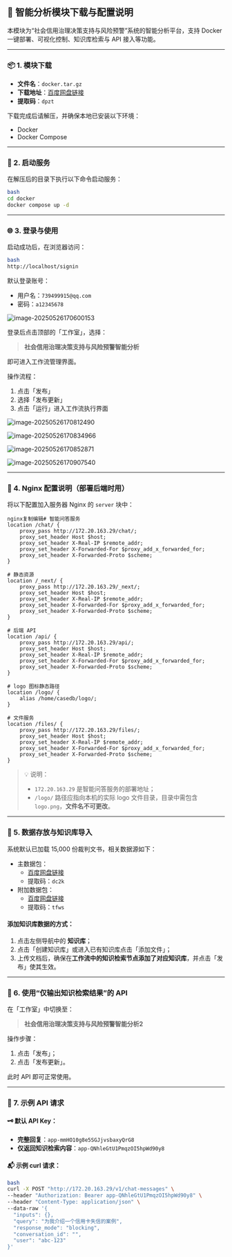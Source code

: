 ## 🧠 智能分析模块下载与配置说明

本模块为“社会信用治理决策支持与风险预警”系统的智能分析平台，支持 Docker 一键部署、可视化控制、知识库检索与 API 接入等功能。

------

### 📦 1. 模块下载

- **文件名**：`docker.tar.gz`
- **下载地址**：[百度网盘链接](https://pan.baidu.com/s/12MlBHLn3DXZgemoSMbQbfA?pwd=dpzt)
- **提取码**：`dpzt`

下载完成后请解压，并确保本地已安装以下环境：

-  Docker
-  Docker Compose

------

### 🚀 2. 启动服务

在解压后的目录下执行以下命令启动服务：

```bash
bash
cd docker
docker compose up -d
```

------

### 🌐 3. 登录与使用

启动成功后，在浏览器访问：

```bash
bash
http://localhost/signin
```

默认登录账号：

- 用户名：`739499915@qq.com`
- 密码：`a12345678`

![image-20250526170600153](../../xy_code/assets/image-a.png)

登录后点击顶部的「工作室」，选择：

> **社会信用治理决策支持与风险预警智能分析**

即可进入工作流管理界面。

操作流程：

1. 点击「发布」
2. 选择「发布更新」
3. 点击「运行」进入工作流执行界面

![image-20250526170812490](../../xy_code/assets/image-b.png)

![image-20250526170834966](../../xy_code/assets/image-c.png)

![image-20250526170852871](../../xy_code/assets/image-d.png)

![image-20250526170907540](../../xy_code/assets/image-e.png)

------

### 🔧 4. Nginx 配置说明（部署后端时用）

将以下配置加入服务器 Nginx 的 `server` 块中：

```
nginx复制编辑# 智能问答服务
location /chat/ {
    proxy_pass http://172.20.163.29/chat/;
    proxy_set_header Host $host;
    proxy_set_header X-Real-IP $remote_addr;
    proxy_set_header X-Forwarded-For $proxy_add_x_forwarded_for;
    proxy_set_header X-Forwarded-Proto $scheme;
}

# 静态资源
location /_next/ {
    proxy_pass http://172.20.163.29/_next/;
    proxy_set_header Host $host;
    proxy_set_header X-Real-IP $remote_addr;
    proxy_set_header X-Forwarded-For $proxy_add_x_forwarded_for;
    proxy_set_header X-Forwarded-Proto $scheme;
}

# 后端 API
location /api/ {
    proxy_pass http://172.20.163.29/api/;
    proxy_set_header Host $host;
    proxy_set_header X-Real-IP $remote_addr;
    proxy_set_header X-Forwarded-For $proxy_add_x_forwarded_for;
    proxy_set_header X-Forwarded-Proto $scheme;
}

# logo 图标静态路径
location /logo/ {
    alias /home/casedb/logo/;
}

# 文件服务
location /files/ {
    proxy_pass http://172.20.163.29/files/;
    proxy_set_header Host $host;
    proxy_set_header X-Real-IP $remote_addr;
    proxy_set_header X-Forwarded-For $proxy_add_x_forwarded_for;
    proxy_set_header X-Forwarded-Proto $scheme;
}
```

> 💡 说明：
>
> - `172.20.163.29` 是智能问答服务的部署地址；
> - `/logo/` 路径应指向本机的实际 logo 文件目录，目录中需包含 `logo.png`，**文件名不可更改**。

------

### 📁 5. 数据存放与知识库导入

系统默认已加载 15,000 份裁判文书，相关数据源如下：

- 主数据包：
  - [百度网盘链接](https://pan.baidu.com/s/1uckC_LdmlkcnUxCKqxj0GQ?pwd=dc2k)
  - 提取码：`dc2k`
- 附加数据包：
  - [百度网盘链接](https://pan.baidu.com/s/1NByKKUikwSy10CrvgXXrEA?pwd=tfws)
  - 提取码：`tfws`

#### 添加知识库数据的方式：

1. 点击左侧导航中的 **知识库**；
2. 点击「创建知识库」或进入已有知识库点击「添加文件」；
3. 上传文档后，确保在**工作流中的知识检索节点添加了对应知识库**，并点击「发布」使其生效。

------

### 🔌 6. 使用“仅输出知识检索结果”的 API

在「工作室」中切换至：

> **社会信用治理决策支持与风险预警智能分析2**

操作步骤：

1. 点击「发布」；
2. 点击「发布更新」。

此时 API 即可正常使用。

------

### 🧪 7. 示例 API 请求

#### 🗝️ 默认 API Key：

- **完整回复**：`app-mmHO10g8e5SGJjvsbaxyQrG8`
- **仅返回知识检索内容**：`app-QNhleGtU1PmqzOI5hpWd90y8`

#### 📬 示例 curl 请求：

```bash
bash
curl -X POST "http://172.20.163.29/v1/chat-messages" \
--header "Authorization: Bearer app-QNhleGtU1PmqzOI5hpWd90y8" \
--header "Content-Type: application/json" \
--data-raw '{
  "inputs": {},
  "query": "为我介绍一个信用卡失信的案例",
  "response_mode": "blocking",
  "conversation_id": "",
  "user": "abc-123"
}'
```

